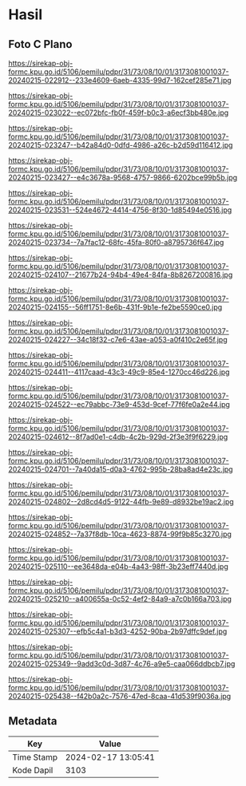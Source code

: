 # Hasil

## Foto C Plano

https://sirekap-obj-formc.kpu.go.id/5106/pemilu/pdpr/31/73/08/10/01/3173081001037-20240215-022912--233e4609-6aeb-4335-99d7-162cef285e71.jpg

https://sirekap-obj-formc.kpu.go.id/5106/pemilu/pdpr/31/73/08/10/01/3173081001037-20240215-023022--ec072bfc-fb0f-459f-b0c3-a6ecf3bb480e.jpg

https://sirekap-obj-formc.kpu.go.id/5106/pemilu/pdpr/31/73/08/10/01/3173081001037-20240215-023247--b42a84d0-0dfd-4986-a26c-b2d59d116412.jpg

https://sirekap-obj-formc.kpu.go.id/5106/pemilu/pdpr/31/73/08/10/01/3173081001037-20240215-023427--e4c3678a-9568-4757-9866-6202bce99b5b.jpg

https://sirekap-obj-formc.kpu.go.id/5106/pemilu/pdpr/31/73/08/10/01/3173081001037-20240215-023531--524e4672-4414-4756-8f30-1d85494e0516.jpg

https://sirekap-obj-formc.kpu.go.id/5106/pemilu/pdpr/31/73/08/10/01/3173081001037-20240215-023734--7a7fac12-68fc-45fa-80f0-a8795736f647.jpg

https://sirekap-obj-formc.kpu.go.id/5106/pemilu/pdpr/31/73/08/10/01/3173081001037-20240215-024107--21677b24-94b4-49e4-84fa-8b8267200816.jpg

https://sirekap-obj-formc.kpu.go.id/5106/pemilu/pdpr/31/73/08/10/01/3173081001037-20240215-024155--56ff1751-8e6b-431f-9b1e-fe2be5590ce0.jpg

https://sirekap-obj-formc.kpu.go.id/5106/pemilu/pdpr/31/73/08/10/01/3173081001037-20240215-024227--34c18f32-c7e6-43ae-a053-a0f410c2e65f.jpg

https://sirekap-obj-formc.kpu.go.id/5106/pemilu/pdpr/31/73/08/10/01/3173081001037-20240215-024411--4117caad-43c3-49c9-85e4-1270cc46d226.jpg

https://sirekap-obj-formc.kpu.go.id/5106/pemilu/pdpr/31/73/08/10/01/3173081001037-20240215-024522--ec79abbc-73e9-453d-9cef-77f6fe0a2e44.jpg

https://sirekap-obj-formc.kpu.go.id/5106/pemilu/pdpr/31/73/08/10/01/3173081001037-20240215-024612--8f7ad0e1-c4db-4c2b-929d-2f3e3f9f6229.jpg

https://sirekap-obj-formc.kpu.go.id/5106/pemilu/pdpr/31/73/08/10/01/3173081001037-20240215-024701--7a40da15-d0a3-4762-995b-28ba8ad4e23c.jpg

https://sirekap-obj-formc.kpu.go.id/5106/pemilu/pdpr/31/73/08/10/01/3173081001037-20240215-024802--2d8cd4d5-9122-44fb-9e89-d8932be19ac2.jpg

https://sirekap-obj-formc.kpu.go.id/5106/pemilu/pdpr/31/73/08/10/01/3173081001037-20240215-024852--7a37f8db-10ca-4623-8874-99f9b85c3270.jpg

https://sirekap-obj-formc.kpu.go.id/5106/pemilu/pdpr/31/73/08/10/01/3173081001037-20240215-025110--ee3648da-e04b-4a43-98ff-3b23eff7440d.jpg

https://sirekap-obj-formc.kpu.go.id/5106/pemilu/pdpr/31/73/08/10/01/3173081001037-20240215-025210--a400655a-0c52-4ef2-84a9-a7c0b166a703.jpg

https://sirekap-obj-formc.kpu.go.id/5106/pemilu/pdpr/31/73/08/10/01/3173081001037-20240215-025307--efb5c4a1-b3d3-4252-90ba-2b97dffc9def.jpg

https://sirekap-obj-formc.kpu.go.id/5106/pemilu/pdpr/31/73/08/10/01/3173081001037-20240215-025349--9add3c0d-3d87-4c76-a9e5-caa066ddbcb7.jpg

https://sirekap-obj-formc.kpu.go.id/5106/pemilu/pdpr/31/73/08/10/01/3173081001037-20240215-025438--f42b0a2c-7576-47ed-8caa-41d539f9036a.jpg


## Metadata

| Key        | Value               |
| ---------- | ------------------- |
| Time Stamp | 2024-02-17 13:05:41 |
| Kode Dapil | 3103                |



